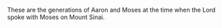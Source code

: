 These are the generations of Aaron and Moses at the time when the Lord spoke with Moses on Mount Sinai.
